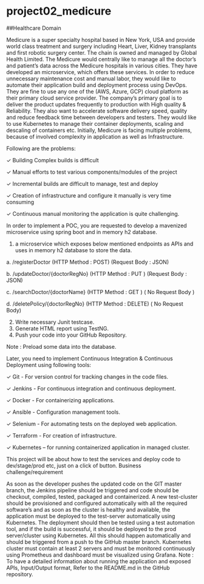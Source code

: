 # project02_medicure
##Healthcare Domain

Medicure is a super specialty hospital based in New York, USA and provide world class treatment and surgery including Heart, Liver, Kidney transplants and first robotic surgery center. The chain is owned and managed by Global Health Limited.
The Medicure would centrally like to manage all the doctor’s and patient’s data across the Medicure hospitals in various cities. They have developed an microservice, which offers these services. In order to reduce unnecessary maintenance cost and manual labor, they would like to automate their application build and deployment process using DevOps. They are fine to use any one of the (AWS, Azure, GCP) cloud platform as their primary cloud service provider.
The company’s primary goal is to deliver the product updates frequently to production with High quality & Reliability. They also want to accelerate software delivery speed, quality and reduce feedback time between developers and testers. They would like to use Kubernetes to manage their container deployments, scaling and descaling of containers etc.
Initially, Medicure is facing multiple problems, because of involved complexity in application as well as Infrastructure.

Following are the problems:

✓ Building Complex builds is difficult

✓ Manual efforts to test various components/modules of the project

✓ Incremental builds are difficult to manage, test and deploy

✓ Creation of infrastructure and configure it manually is very time consuming

✓ Continuous manual monitoring the application is quite challenging.

In order to implement a POC, you are requested to develop a mavenized microservice using spring boot and in memory h2 database.

1. a microservice which exposes below mentioned endpoints as APIs and uses in memory h2 database to store the data.

a. /registerDoctor (HTTP Method : POST) (Request Body : JSON)

b. /updateDoctor/{doctorRegNo} (HTTP Method : PUT ) (Request Body : JSON)

c. /searchDoctor/{doctorName} (HTTP Method : GET ) ( No Request Body )

d. /deletePolicy/{doctorRegNo} (HTTP Method : DELETE) ( No Request Body)

2. Write necessary Junit testcase.
3. Generate HTML report using TestNG.
4.  Push your code into your GitHub Repository.

Note : Preload some data into the database.

Later, you need to implement Continuous Integration & Continuous Deployment using following tools:

✓ Git - For version control for tracking changes in the code files.

✓ Jenkins - For continuous integration and continuous deployment.

✓ Docker - For containerizing applications.

✓ Ansible - Configuration management tools.

✓ Selenium - For automating tests on the deployed web application.

✓ Terraform - For creation of infrastructure.

✓ Kubernetes – for running containerized application in managed cluster.


This project will be about how to test the services and deploy code to dev/stage/prod etc, just on a click of button.
Business challenge/requirement

As soon as the developer pushes the updated code on the GIT master branch, the Jenkins pipeline should be triggered and code should be checkout, compiled, tested, packaged and containerized. A new test-cluster should be provisioned and configured automatically with all the required software’s and as soon as the cluster is healthy and available, the application must be deployed to the test-server automatically using Kubernetes.
The deployment should then be tested using a test automation tool, and if the build is successful, it should be deployed to the prod server/cluster using Kubernetes. All this should happen automatically and should be triggered from a push to the GitHub master branch.
Kubernetes cluster must contain at least 2 servers and must be monitored continuously using Prometheus and dashboard must be visualized using Grafana.
Note : To have a detailed information about running the application and exposed APIs, Input/Output format, Refer to the README.md in the GitHub repository.
